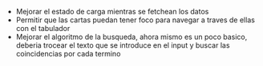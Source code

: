 - Mejorar el estado de carga mientras se fetchean los datos
- Permitir que las cartas puedan tener foco para navegar a traves de ellas con el tabulador 
- Mejorar el algoritmo de la busqueda, ahora mismo es un poco basico, deberia trocear el texto que se introduce en el input y buscar las coincidencias por cada termino